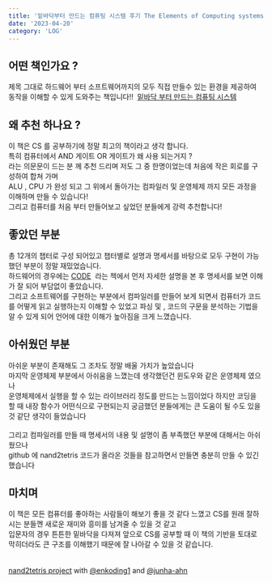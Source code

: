 ```yaml
---
title: '밑바닥부터 만드는 컴퓨팅 시스템 후기 The Elements of Computing systems'
date: '2023-04-20'
category: 'LOG'
---
```

## **어떤 책인가요 ?** 

제목 그대로 하드웨어 부터 소프트웨어까지의 모두 직접 만들수 있는 환경을 제공하여 동작을 이해할 수 있게 도와주는 책입니다!!  [밑바닥 부터 만드는 컴퓨팅 시스템](https://ebook.insightbook.co.kr/book/67)  

## **왜 추천 하나요 ?**

이 책은 CS 를 공부하기에 정말 최고의 책이라고 생각 합니다.  
특히 컴퓨터에서 AND 게이트 OR 게이트가 왜 사용 되는거지 ?   
라는 의문문이 드는 분 께 추천 드리며 저도 그 중 한명이었는데 처음에 작은 회로를 구성하여 합쳐 가며  
ALU , CPU 가 완성 되고 그 위에서 돌아가는 컴파일러 및 운영체제 까지 모든 과정을 이해하며 만들 수 있습니다!  
그리고 컴퓨터를 처음 부터 만들어보고 싶었던 분들에게 강력 추천합니다!  
  
  
  

## **좋았던 부분** 

총 12개의 챕터로 구성 되어있고 챕터별로 설명과 명세서를 바탕으로 모두 구현이 가능 했던 부분이 정말 재밌었습니다.  
하드웨어의 경우에는 [CODE](https://ebook.insightbook.co.kr/book/80) [](https://ebook.insightbook.co.kr/book/80) 라는 책에서 먼저 자세한 설명을 본 후 명세서를 보면 이해가 잘 되어 부담없이 좋았습니다.  
그리고 소프트웨어를 구현하는 부분에서 컴파일러를 만들어 보게 되면서 컴퓨터가 코드를 어떻게 읽고 실행하는지 이해할 수 있었고 파싱 및 , 코드의 구문을 분석하는 기법을 알 수 있게 되어 언어에 대한 이해가 높아짐을 크게 느꼈습니다.  
  
  
  
  

## **아쉬웠던 부분**

아쉬운 부분이 존재해도 그 조차도 정말 배울 가치가 높았습니다   
마지막 운영체제 부분에서 아쉬움을 느꼈는데 생각했던건 윈도우와 같은 운영체제 였으나   
운영체제에서 실행을 할 수 있는 라이브러리 정도를 만드는 느낌이었다 하지만 코딩을 할 때 내장 함수가 어떤식으로 구현되는지 궁금했던 분들에게는 큰 도움이 될 수도 있을 것 같단 생각이 들었습니다   
   
그리고 컴파일러를 만들 때 명세서의 내용 및 설명이 좀 부족했던 부분에 대해서는 아쉬웠으나   
github 에 nand2tetris 코드가 올라온 것들을 참고하면서 만들면 충분히 만들 수 있긴 했습니다  
  

## **마치며**

이 책은 모든 컴퓨터를 좋아하는 사람들이 해보기 좋을 것 같다 느꼈고 CS를 원래 잘하시는 분들껜 새로운 재미와 흥미를 남겨줄 수 있을 것 같고  
입문자의 경우 튼튼한 밑바닥을 다져져 앞으로 CS를 공부할 때 이 책의 기반을 토대로 막히더라도 큰 구조를 이해했기 때문에 잘 나아갈 수 있을 것 같습니다.   
   
   
[nand2tetris project](https://github.com/enKODING1/Nand2Tetris-Study) with [@enkoding1](https://github.com/enkoding1) and [@junha-ahn](https://github.com/junha-ahn)